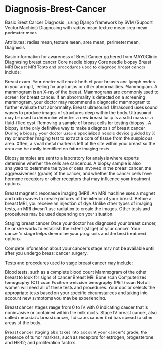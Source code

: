 # Diagnosis-Brest-Cancer
Basic Brest Cancer Diagnosis , using Django framework by SVM (Support Vector Machine) 
Diagnosing with 
radius mean
texture mean
area mean
perimeter mean

Attributes:
radius mean,
texture mean,
area mean,
perimeter mean,
Diagnosis

Basic information for awareness of Brest Cancer gathered from MAYOClinic 
Diagnosing breast cancer
Core needle biopsy
Core needle biopsy
Breast MRI
Breast MRI
Tests and procedures used to diagnose breast cancer include:

Breast exam. Your doctor will check both of your breasts and lymph nodes in your armpit, feeling for any lumps or other abnormalities.
Mammogram. A mammogram is an X-ray of the breast. Mammograms are commonly used to screen for breast cancer. If an abnormality is detected on a screening mammogram, your doctor may recommend a diagnostic mammogram to further evaluate that abnormality.
Breast ultrasound. Ultrasound uses sound waves to produce images of structures deep within the body. Ultrasound may be used to determine whether a new breast lump is a solid mass or a fluid-filled cyst.
Removing a sample of breast cells for testing (biopsy). A biopsy is the only definitive way to make a diagnosis of breast cancer. During a biopsy, your doctor uses a specialized needle device guided by X-ray or another imaging test to extract a core of tissue from the suspicious area. Often, a small metal marker is left at the site within your breast so the area can be easily identified on future imaging tests.

Biopsy samples are sent to a laboratory for analysis where experts determine whether the cells are cancerous. A biopsy sample is also analyzed to determine the type of cells involved in the breast cancer, the aggressiveness (grade) of the cancer, and whether the cancer cells have hormone receptors or other receptors that may influence your treatment options.

Breast magnetic resonance imaging (MRI). An MRI machine uses a magnet and radio waves to create pictures of the interior of your breast. Before a breast MRI, you receive an injection of dye. Unlike other types of imaging tests, an MRI doesn't use radiation to create the images.
Other tests and procedures may be used depending on your situation.

Staging breast cancer
Once your doctor has diagnosed your breast cancer, he or she works to establish the extent (stage) of your cancer. Your cancer's stage helps determine your prognosis and the best treatment options.

Complete information about your cancer's stage may not be available until after you undergo breast cancer surgery.

Tests and procedures used to stage breast cancer may include:

Blood tests, such as a complete blood count
Mammogram of the other breast to look for signs of cancer
Breast MRI
Bone scan
Computerized tomography (CT) scan
Positron emission tomography (PET) scan
Not all women will need all of these tests and procedures. Your doctor selects the appropriate tests based on your specific circumstances and taking into account new symptoms you may be experiencing.

Breast cancer stages range from 0 to IV with 0 indicating cancer that is noninvasive or contained within the milk ducts. Stage IV breast cancer, also called metastatic breast cancer, indicates cancer that has spread to other areas of the body.

Breast cancer staging also takes into account your cancer's grade; the presence of tumor markers, such as receptors for estrogen, progesterone and HER2; and proliferation factors.
